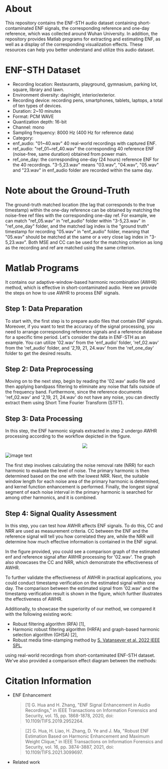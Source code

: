 # About
This repository contains the ENF-STH audio dataset containing short-contaminated ENF signals, the corresponding reference and one-day reference, which was collected around Wuhan University. In addition, the repository provides  Matlab programs for extracting and estimating ENF, as well as a display of the corresponding visualization effects. These resources can help you better understand and utilize this audio dataset.
# ENF-STH Dataset
* Recording location: Restaurants, playground, gymnasium, parking lot, square, library and lawn.
* Environment diversity: day/night, interior/exterior.
* Recording device: recording pens, smartphones, tablets, laptops, a total of ten types of devices.
* Duration: 2~10 minutes
* Format: PCM WAVE
* Quantization depth: 16-bit
* Channel: mono
* Sampling frequency: 8000 Hz (400 Hz for reference data)
* Category:
* enf_audio: "01~40.wav" 40 real-world recordings with captured ENF.
* ref_audio: "ref_01~ref_40.wav" the corresponding 40 reference ENF (noise-free, same duration) obtained from power main.
* ref_one_day: the corresponding one-day (24 hours) reference ENF for the 40 recordings. "3-5,23.wav" means "03.wav", "04.wav", "05.wav" and "23.wav" in enf_audio folder are recorded within the same day.
# Note about the Ground-Truth 
The ground-truth matched location (the lag that corresponds to the true timestamp) within the one-day reference can be obtained by matching the noise-free ref files with the corresponding one-day ref. For example, we can match "ref_05.wav" in "ref_audio" folder within "3-5,23.wav" in "ref_one_day" folder, and the matched lag index is the "ground truth" timestamp for recording "05.wav" in "enf_audio" folder, meaning that "05.wav" should be matched at the same or a very close lag index in "3-5,23.wav". Both MSE and CC can be used for the matching criterion as long as the recording and ref are matched using the same criterion.
# Matlab Programs
It contains our adaptive-window-based harmonic recombination (AWHR) method, which is effective in short-contaminated audio. Here we provide the steps on how to use AWHR to process ENF signals.

## Step 1: Data Preparation
To start with, the first step is to prepare audio files that contain ENF signals. Moreover, if you want to test the accuracy of the signal processing, you need to arrange corresponding reference signals and a reference database for a specific time period. Let's consider the data in ENF-STH as an example. You can utilize '02.wav' from the 'enf_audio' folder, 'ref_02.wav' from the 'ref_audio' folder, and '2,19, 21, 24.wav' from the 'ref_one_day' folder to get the desired results.
## Step 2: Data Preprocessing
Moving on to the next step, begin by reading the '02.wav' audio file and then applying bandpass filtering to eliminate any noise that falls outside of the frequency band. Furthermore, since the reference documents 'ref_02.wav' and '2,19, 21, 24.wav' do not have any noise, you can directly extract them using Short Time Fourier Transform (STFT).

## Step 3: Data Processing
In this step, the ENF harmonic signals extracted in step 2 undergo AWHR processing according to the workflow depicted in the figure.
<div align="center">
  <img src="https://github.com/cjxyyzs/ENF-STH-Dataset/blob/main/figures/flowchart.png">
</div>


![image text](https://github.com/cjxyyzs/ENF-STH-Dataset/blob/main/figures/flowchart.png "Workflow of AWHR")



The first step involves calculating the noise removal rate (NRR) for each harmonic to evaluate the level of noise. The primary harmonic is then determined based on the one with the lowest NRR. Next, the suitable window length for each noise area of the primary harmonic is determined, and kernel function enhancement is performed. Finally, the longest signal segment of each noise interval in the primary harmonic is searched for among other harmonics, and it is combined.

## Step 4: Signal Quality Assessment
In this step, you can test how AWHR affects ENF signals. To do this, CC and NRR are used as measurement criteria. CC between the ENF and the reference signal will tell you how correlated they are, while the NRR will determine how much effective information is contained in the ENF signal. 

In the figure provided, you could see a comparison graph of the estimated enf and reference signal after AWHR processing for '02.wav'. The graph also showcases the CC and NRR, which demonstrate the effectiveness of AWHR. 

To further validate the effectiveness of AWHR in practical applications, you could conduct timestamp verification on the estimated signal within one day. The comparison between the estimated signal from '02.wav' and the timestamp verification result is shown in the figure, which further illustrates the effectiveness of AWHR.

Additionally, to showcase the superiority of our method, we compared it with the following existing work:
* Robust filtering algorithm (RFA) [1],
* Harmonic robust filtering algorithm (HRFA) and graph-based harmonic selection algorithm (GHSA) [2],
* Robust media time-stamping method by [S. Vatansever et al. 2022 IEEE SPL](https://ieeexplore.ieee.org/document/9882322/references#references),

using real-world recordings from short-contaminated ENF-STH dataset. We've also provided a comparison effect diagram between the methods:


# Citation Information
* ENF Enhancement
  >\[1] G. Hua and H. Zhang, "ENF Signal Enhancement in Audio Recordings," in IEEE Transactions on Information Forensics and Security, vol. 15, pp. 1868-1878, 2020, doi: 10.1109/TIFS.2019.2952264.
  
  >\[2] G. Hua, H. Liao, H. Zhang, D. Ye and J. Ma, "Robust ENF Estimation Based on Harmonic Enhancement and Maximum Weight Clique," in IEEE Transactions on Information Forensics and Security, vol. 16, pp. 3874-3887, 2021, doi: 10.1109/TIFS.2021.3099697.
* Related work
  
  

  
